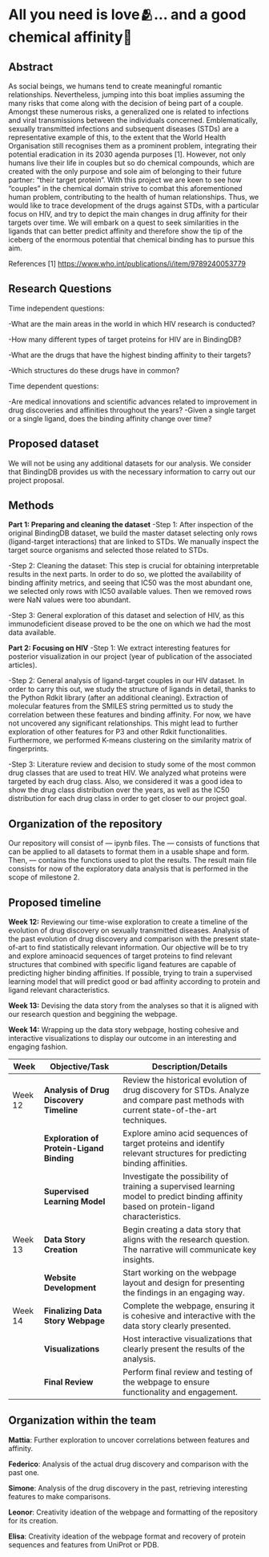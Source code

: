 # All you need is love🫂… and a good chemical affinity🧪

## Abstract
As social beings, we humans tend to create meaningful romantic relationships. Nevertheless, jumping into this boat implies assuming the many risks that come along with the decision of being part of a couple. Amongst these numerous risks, a generalized one is related to infections and viral transmissions between the individuals concerned. Emblematically, sexually transmitted infections and subsequent diseases (STDs) are a representative example of this, to the extent that the World Health Organisation still recognises them as a prominent problem, integrating their potential eradication in its 2030 agenda purposes [1]. 
However, not only humans live their life in couples but so do chemical compounds, which are created with the only purpose and sole aim of belonging to their future partner: “their target protein”. 
With this project we are keen to see how “couples” in the chemical domain strive to combat this aforementioned human problem, contributing to the health of human relationships. Thus, we would like to trace development of the drugs against STDs, with a particular focus on HIV, and try to depict the main changes in drug affinity for their targets over time. We will embark on a quest to seek similarities in the ligands that can better predict affinity and therefore show the tip of the iceberg of the enormous potential that chemical binding has to pursue this aim.  

References
[1] https://www.who.int/publications/i/item/9789240053779


## Research Questions
Time independent questions:

-What are the main areas in the world in which HIV research is conducted?

-How many different types of target proteins for HIV are in BindingDB?

-What are the drugs that have the highest binding affinity to their targets?

-Which structures do these drugs have in common?

Time dependent questions:

-Are medical innovations and scientific advances related to improvement in drug discoveries and affinities throughout the years?
-Given a single target or a single ligand, does the binding affinity change over time? 

## Proposed dataset

We will not be using any additional datasets for our analysis. We consider that BindingDB provides us with the necessary information to carry out our project proposal.

## Methods

**Part 1: Preparing and cleaning the dataset** 
-Step 1: After inspection of the original BindingDB dataset, we build the master dataset selecting only rows (ligand-target interactions) that are linked to STDs. We manually inspect the target source organisms and selected those related to STDs. 

-Step 2: Cleaning the dataset: This step is crucial for obtaining interpretable results in the next parts. In order to do so, we plotted the availability of binding affinity metrics, and seeing that IC50 was the most abundant one, we selected only rows with IC50 available values. Then we removed rows were NaN values were too abundant.

-Step 3: General exploration of this dataset and selection of HIV, as this immunodeficient disease proved to be the one on which we had the most data available.

**Part 2: Focusing on HIV**
-Step 1: We extract interesting features for posterior visualization in our project (year of publication of the associated articles).

-Step 2: General analysis of ligand-target couples in our HIV dataset. In order to carry this out, we study the structure of ligands in detail, thanks to the Python Rdkit library (after an additional cleaning). Extraction of molecular features from the SMILES string permitted us to study the correlation between these features and binding affinity. For now, we have not uncovered any significant relationships. This might lead to further exploration of other features for P3 and other Rdkit functionalities. Furthermore, we performed K-means clustering on the similarity matrix of fingerprints.

-Step 3: Literature review and decision to study some of the most common drug classes that are used to treat HIV. We analyzed what proteins were targeted by each drug class. Also, we considered it was a good idea to show the drug class distribution over the years, as well as the IC50 distribution for each drug class in order to get closer to our project goal.

## Organization of the repository
Our repository will consist of — ipynb files. 
The — consists of functions that can be applied to all datasets to format them in a usable shape and form. Then, — contains the functions used to plot the results.
The result main file consists for now of the exploratory data analysis that is performed in the scope of milestone 2.


## Proposed timeline 
 
**Week 12:** Reviewing our time-wise exploration to create a timeline of the evolution of drug discovery on sexually transmitted diseases. Analysis of the past evolution of drug discovery and comparison with the present state-of-art to find statistically relevant information.
Our objective will be to try and explore aminoacid sequences of target proteins to find relevant structures that combined with specific ligand features are capable of predicting higher binding affinities. If possible, trying to train a supervised learning model that will predict good or bad affinity according to protein and ligand relevant characteristics.

**Week 13:** Devising the data story from the analyses so that it is aligned with our research question and beggining the webpage.

**Week 14:** Wrapping up the data story webpage, hosting cohesive and interactive visualizations to display our outcome in an interesting and engaging fashion.  

| Week  | Objective/Task                                                                                           | Description/Details                                                                                      |
|-------|----------------------------------------------------------------------------------------------------------|----------------------------------------------------------------------------------------------------------|
| Week 12 | **Analysis of Drug Discovery Timeline**                                                                  | Review the historical evolution of drug discovery for STDs. Analyze and compare past methods with current state-of-the-art techniques. |
|       | **Exploration of Protein-Ligand Binding**                                                                  | Explore amino acid sequences of target proteins and identify relevant structures for predicting binding affinities. |
|       | **Supervised Learning Model**                                                                             | Investigate the possibility of training a supervised learning model to predict binding affinity based on protein-ligand characteristics. |
| Week 13 | **Data Story Creation**                                                                                 | Begin creating a data story that aligns with the research question. The narrative will communicate key insights. |
|       | **Website Development**                                                                                  | Start working on the webpage layout and design for presenting the findings in an engaging way. |
| Week 14 | **Finalizing Data Story Webpage**                                                                         | Complete the webpage, ensuring it is cohesive and interactive with the data story clearly presented. |
|       | **Visualizations**                                                                                        | Host interactive visualizations that clearly present the results of the analysis. |
|       | **Final Review**                                                                                         | Perform final review and testing of the webpage to ensure functionality and engagement. |





## Organization within the team

**Mattia**: Further exploration to uncover correlations between features and affinity.  

**Federico**: Analysis of the actual drug discovery and comparison with the past one.

**Simone**: Analysis of the drug discovery in the past, retrieving interesting features to make comparisons.

**Leonor**: Creativity ideation of the webpage and formatting of the repository for its creation.

**Elisa**: Creativity ideation of the webpage format and recovery of protein sequences and features from UniProt or PDB.  

